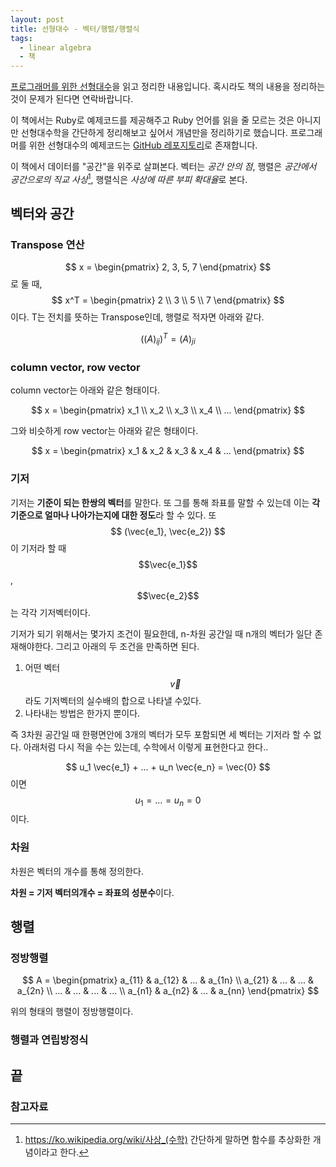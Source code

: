 ```yaml
---
layout: post
title: 선형대수 - 벡터/행렬/행렬식
tags:
  - linear algebra
  - 책
---
```


[프로그래머를 위한 선형대수](http://www.kyobobook.co.kr/product/detailViewKor.laf?ejkGb=KOR&barcode=9791160501308)을 읽고 정리한 내용입니다. 혹시라도 책의 내용을 정리하는 것이 문제가 된다면 연락바랍니다.

이 책에서는 Ruby로 예제코드를 제공해주고 Ruby 언어를 읽을 줄 모르는 것은 아니지만 선형대수학을 간단하게 정리해보고 싶어서 개념만을 정리하기로 했습니다. 프로그래머를 위한 선형대수의 예제코드는 [GitHub 레포지토리](https://github.com/gilbutITbook/006802)로 존재합니다.

이 책에서 데이터를 "공간"을 위주로 살펴본다. 벡터는 *공간 안의 점*, 행렬은 *공간에서 공간으로의 직교 사상*[^morphism], 행렬식은 *사상에 따른 부피 확대율*로 본다.

## 벡터와 공간

### Transpose 연산

$$ x = \begin{pmatrix} 2, 3, 5, 7 \end{pmatrix} $$로 둘 때, $$ x^T = \begin{pmatrix} 2 \\ 3 \\ 5 \\ 7 \end{pmatrix} $$이다. T는 전치를 뜻하는 Transpose인데, 행렬로 적자면 아래와 같다.

$$((A)_{ij})^T = (A)_{ji} $$

### column vector, row vector

column vector는 아래와 같은 형태이다.

$$ x = \begin{pmatrix} x_1 \\ x_2 \\ x_3 \\ x_4 \\ ... \end{pmatrix} $$

그와 비슷하게 row vector는 아래와 같은 형태이다.

$$ x = \begin{pmatrix} x_1 & x_2 & x_3 & x_4 & ... \end{pmatrix} $$

### 기저

기저는 **기준이 되는 한쌍의 벡터**를 말한다. 또 그를 통해 좌표를 말할 수 있는데 이는 **각 기준으로 얼마나 나아가는지에 대한 정도**라 할 수 있다. 또 $$ (\vec{e_1}, \vec{e_2}) $$이 기저라 할 때 $$\vec{e_1}$$, $$\vec{e_2}$$는 각각 기저벡터이다.

기저가 되기 위해서는 몇가지 조건이 필요한데, n-차원 공간일 때 n개의 벡터가 일단 존재해야한다. 그리고 아래의 두 조건을 만족하면 된다.

1. 어떤 벡터 $$ \vec{v} $$라도 기저벡터의 실수배의 합으로 나타낼 수있다.
2. 나타내는 방법은 한가지 뿐이다.

즉 3차원 공간일 때 한평면안에 3개의 벡터가 모두 포함되면 세 벡터는 기저라 할 수 없다. 아래처럼 다시 적을 수는 있는데, 수학에서 이렇게 표현한다고 한다..

$$ u_1 \vec{e_1} + ... + u_n \vec{e_n} = \vec{0} $$이면 $$u_1 = ... = u_n = 0$$이다.

### 차원

차원은 벡터의 개수를 통해 정의한다.

**차원 = 기저 벡터의개수 = 좌표의 성분수**이다.

## 행렬

### 정방행렬

$$ A = \begin{pmatrix} a_{11} & a_{12} & ... & a_{1n} \\ a_{21} & ... & ... & a_{2n} \\ ... & ... & ... & ... \\ a_{n1} & a_{n2} & ... &  a_{nn} \end{pmatrix} $$

위의 형태의 행렬이 정방행렬이다.

### 행렬과 연립방정식

## 끝

### 참고자료

[^morphism]: https://ko.wikipedia.org/wiki/사상_(수학) 간단하게 말하면 함수를 추상화한 개념이라고 한다.
